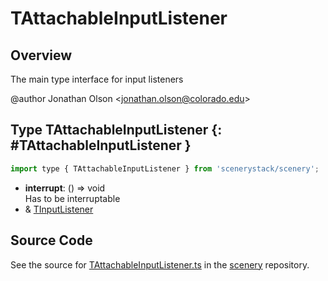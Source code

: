 # TAttachableInputListener

## Overview

The main type interface for input listeners

@author Jonathan Olson &lt;jonathan.olson@colorado.edu&gt;

## Type TAttachableInputListener {: #TAttachableInputListener }


```js
import type { TAttachableInputListener } from 'scenerystack/scenery';
```


- **interrupt**: () =&gt; <span style="color: hsla(calc(var(--md-hue) + 180deg),80%,40%,1);">void</span>
<br>  Has to be interruptable
- &amp; [TInputListener](../scenery/TInputListener.md)




## Source Code

See the source for [TAttachableInputListener.ts](https://github.com/phetsims/scenery/blob/main/js/input/TAttachableInputListener.ts) in the [scenery](https://github.com/phetsims/scenery) repository.
